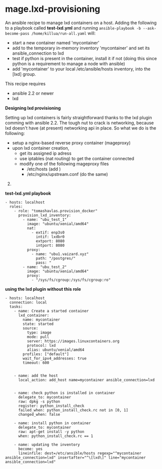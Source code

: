 # mage.lxd-provisioning

An ansible recipe to manage lxd containers on a host. Adding the following to a playbook called **test-lxd.yml** and running `ansible-playbook -b --ask-become-pass /home/killua/run-all.yaml` will:

- start a new container named 'mycontainer'
- add to the temporary in-memory inventory 'mycontainer' and set its ansible_connection to lxd
- test if python is present in the container, install it if not (doing this since python is a requirement to manage a node with ansible)
- add 'mycontainer' to your local /etc/ansible/hosts inventory, into the [lxd] group.

This recipe requires

- ansible 2.2 or newer
- lxd


**Designing lxd provisioning**

Setting up lxd containers is fairly straightforward thanks to the lxd plugin comming with ansible 2.2. The tough nut to crack is networking, because lxd doesn't have (at present) networking api in place. So what we do is the following:

- setup a nginx-based reverse proxy container (mageproxy) 
- upon lxd container creation,
  - get its assigned ip adress
  - use iptables (nat routing) to get the container connected
  - modify one of the following mageproxy files
    - /etc/hosts (add <ip> <containername>)
    - /etc/nginx/upstream.conf (do the same)


2. 

**test-lxd.yml playbook**

```
- hosts: localhost
  roles:
    - role: "tomashavlas.provision_docker"
      provision_lxd_inventory:
        - name: "ubu_test_1"
          image: "ubuntu/xenial/amd64"
          nat:
            - extif: enp3s0
              intif: lxdbr0
              extport: 8080
              intport: 8080
          proxy:
            - name: "ubu1.vaizard.xyz"
              path: "/postgres/"
              pass: "
        - name: "ubu_test_2"
          image: "ubuntu/xenial/amd64"
          proxy:
            - "/sys/fs/cgroup:/sys/fs/cgroup:ro"
```

**using the lxd plugin without this role**
```
- hosts: localhost
  connection: local
  tasks:
    - name: Create a started container
      lxd_container:
        name: mycontainer
        state: started
        source:
          type: image
          mode: pull
          server: https://images.linuxcontainers.org
          protocol: lxd
          alias: ubuntu/xenial/amd64
        profiles: ["default"]
        wait_for_ipv4_addresses: true
        timeout: 600


    - name: add the host
      local_action: add_host name=mycontainer ansible_connection=lxd


    - name: check python is installed in container
      delegate_to: mycontainer
      raw: dpkg -s python
      register: python_install_check
      failed_when: python_install_check.rc not in [0, 1]
      changed_when: false

    - name: install python in container
      delegate_to: mycontainer
      raw: apt-get install -y python
      when: python_install_check.rc == 1

    - name: updating the inventory
      become: yes
      lineinfile: dest=/etc/ansible/hosts regexp="^mycontainer ansible_connection=lxd" insertafter="^\[lxd\]" line="mycontainer ansible_connection=lxd"
```
